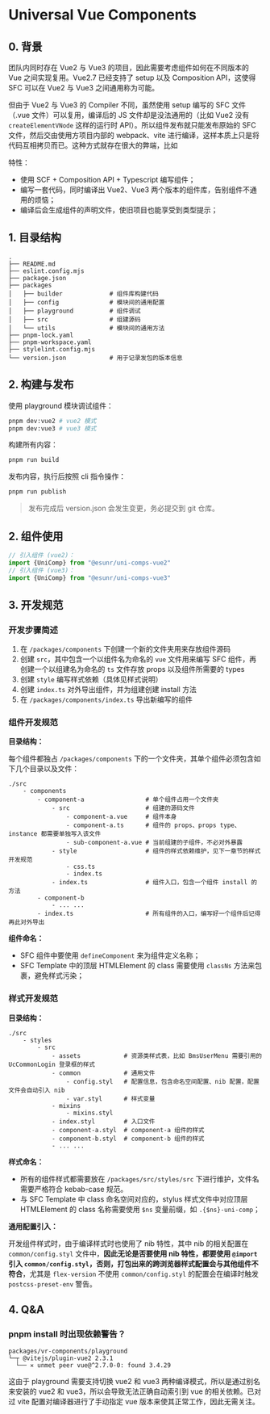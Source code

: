 # Universal Vue Components

## 0. 背景

团队内同时存在 Vue2 与 Vue3 的项目，因此需要考虑组件如何在不同版本的 Vue 之间实现复用。Vue2.7 已经支持了 setup 以及 Composition API，这使得 SFC 可以在 Vue2 与 Vue3 之间通用称为可能。

但由于 Vue2 与 Vue3 的 Compiler 不同，虽然使用 setup 编写的 SFC 文件（.vue 文件）可以复用，编译后的 JS 文件却是没法通用的（比如 Vue2 没有 `createElementVNode` 这样的运行时 API）。所以组件发布就只能发布原始的 SFC 文件，然后交由使用方项目内部的 webpack、vite 进行编译，这样本质上只是将代码互相拷贝而已。这种方式就存在很大的弊端，比如

特性：

- 使用 SCF + Composition API + Typescript 编写组件；
- 编写一套代码，同时编译出 Vue2、Vue3 两个版本的组件库，告别组件不通用的烦恼；
- 编译后会生成组件的声明文件，使旧项目也能享受到类型提示；

## 1. 目录结构

```
.
├── README.md
├── eslint.config.mjs
├── package.json
├── packages
│   ├── builder             # 组件库构建代码
│   ├── config              # 模块间的通用配置
│   ├── playground          # 组件调试
│   ├── src                 # 组建源码
│   └── utils               # 模块间的通用方法
├── pnpm-lock.yaml
├── pnpm-workspace.yaml
├── stylelint.config.mjs
└── version.json            # 用于记录发包的版本信息
```

## 2. 构建与发布

使用 playground 模块调试组件：

```sh
pnpm dev:vue2 # vue2 模式
pnpm dev:vue3 # vue3 模式
```

构建所有内容：

```sh
pnpm run build
```

发布内容，执行后按照 cli 指令操作：

```sh
pnpm run publish
```

> 发布完成后 version.json 会发生变更，务必提交到 git 仓库。

## 2. 组件使用

```ts
// 引入组件 (vue2)：
import {UniComp} from "@esunr/uni-comps-vue2"
// 引入组件 (vue3)：
import {UniComp} from "@esunr/uni-comps-vue3"
```

## 3. 开发规范

### 开发步骤简述

1. 在 `/packages/components` 下创建一个新的文件夹用来存放组件源码
2. 创建 `src`，其中包含一个以组件名为命名的 `vue` 文件用来编写 SFC 组件，再创建一个以组建名为命名的 `ts` 文件存放 props 以及组件所需要的 types
3. 创建 `style` 编写样式依赖（具体见样式说明）
4. 创建 `index.ts` 对外导出组件，并为组建创建 install 方法
5. 在 `/packages/components/index.ts` 导出新编写的组件

### 组件开发规范

**目录结构：**

每个组件都独占 `/packages/components` 下的一个文件夹，其单个组件必须包含如下几个目录以及文件：

```
./src
    - components
        - component-a                 # 单个组件占用一个文件夹
            - src                     # 组建的源码文件
                - component-a.vue     # 组件本身
                - component-a.ts      # 组件的 props、props type、instance 都需要单独写入该文件
                - sub-component-a.vue # 当前组建的子组件，不必对外暴露
            - style                   # 组件的样式依赖维护，见下一章节的样式开发规范
                - css.ts
                - index.ts
            - index.ts                # 组件入口，包含一个组件 install 的方法
        - component-b
            - ... ...
        - index.ts                    # 所有组件的入口，编写好一个组件后记得再此对外导出
```

**组件命名：**

- SFC 组件中要使用 `defineComponent` 来为组件定义名称；
- SFC Template 中的顶层 HTMLElement 的 class 需要使用 `classNs` 方法来包裹，避免样式污染；

### 样式开发规范

**目录结构：**

```
./src
    - styles
        - src
            - assets            # 资源类样式表，比如 BmsUserMenu 需要引用的 UcCommonLogin 登录框的样式
            - common            # 通用文件
                - config.styl   # 配置信息，包含命名空间配置、nib 配置，配置文件会自动引入 nib
                - var.styl      # 样式变量
            - mixins
                - mixins.styl
            - index.styl        # 入口文件
            - component-a.styl  # component-a 组件的样式
            - component-b.styl  # component-b 组件的样式
            - ... ...
```

**样式命名：**

- 所有的组件样式都需要放在 `/packages/src/styles/src` 下进行维护，文件名需要严格符合 kebab-case 规范。
- 与 SFC Template 中 class 命名空间对应的，stylus 样式文件中对应顶层 HTMLElement 的 class 名称需要使用 `$ns` 变量前缀，如 `.{$ns}-uni-comp`；


**通用配置引入：**

开发组件样式时，由于编译样式时也使用了 nib 特性，其中 nib 的相关配置在 `common/config.styl` 文件中，**因此无论是否要使用 nib 特性，都要使用 `@import` 引入 `common/config.styl`，否则，打包出来的跨浏览器样式配置会与其他组件不符合**，尤其是 `flex-version` 不使用 `common/config.styl` 的配置会在编译时触发 `postcss-preset-env` 警告。

## 4. Q&A

### pnpm install 时出现依赖警告？

```
packages/vr-components/playground
└─┬ @vitejs/plugin-vue2 2.3.1
  └── ✕ unmet peer vue@^2.7.0-0: found 3.4.29
```

这由于 playground 需要支持切换 vue2 和 vue3 两种编译模式，所以是通过别名来安装的 vue2 和 vue3，所以会导致无法正确自动索引到 vue 的相关依赖。已对过 vite 配置对编译器进行了手动指定 vue 版本来使其正常工作，因此无需关注。
